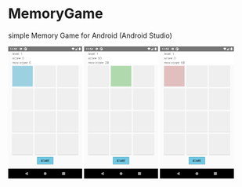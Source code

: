 # MemoryGame
simple Memory Game for Android (Android Studio)

<p>
  <img src="https://github.com/alvessss/MemoryGame/blob/master/screenshots/screenshot_showing_sequence.png" width="30%" height="30%"/>
  <img src="https://github.com/alvessss/MemoryGame/blob/master/screenshots/screenshot_doing_sequence.png" width="30%" height="30%"/>
  <img src="https://github.com/alvessss/MemoryGame/blob/master/screenshots/screenshot_wrong_square.png" width="30%" height="30%"/>
</p>
